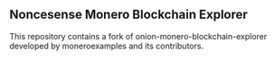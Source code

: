 ## Noncesense Monero Blockchain Explorer

This repository contains a fork of onion-monero-blockchain-explorer developed by moneroexamples and its contributors.

